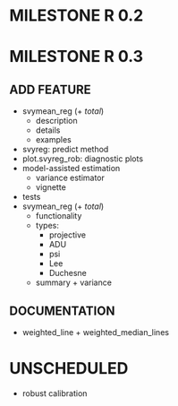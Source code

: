 # MILESTONE R 0.2

# MILESTONE R 0.3
## ADD FEATURE
* svymean_reg (+ _total_)
    - description
    - details
    - examples
* svyreg: predict method
* plot.svyreg_rob: diagnostic plots
* model-assisted estimation
    - variance estimator
    - vignette
* tests
* svymean_reg (+ _total_)
    - functionality
    - types:
        - projective
        - ADU
        - psi
        - Lee
        - Duchesne
    - summary + variance

## DOCUMENTATION
* weighted_line + weighted_median_lines

# UNSCHEDULED
* robust calibration

